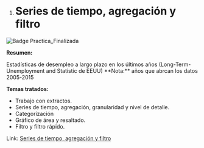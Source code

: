 1. # Series de tiempo, agregación y filtro 

![Badge Practica_Finalizada](https://img.shields.io/badge/STATUS-PRACTICA%20FINALIZADA-green)

**Resumen:**  
<p>
  Estadísticas de desempleo a largo plazo en los últimos años (Long-Term-Unemployment and Statistic de EEUU)
  **Nota:** años que abrcan los datos 2005-2015   
</p>

**Temas tratados:**  
   - Trabajo con extractos. 
   - Series de tiempo, agregación, granularidad y nivel de detalle. 
   - Categorización
   - Gráfico de área y resaltado. 
   - Filtro y filtro rápido.


Link:
[Series de tiempo, agregación y filtro](https://public.tableau.com/app/profile/ariel2737/viz/Desempleo_16794365670160/Estadsticasdedesempleo)
